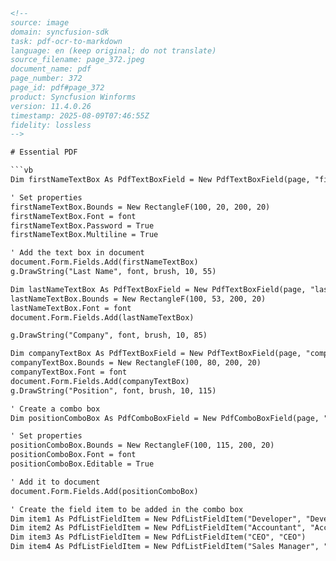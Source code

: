 ```html
<!-- 
source: image
domain: syncfusion-sdk
task: pdf-ocr-to-markdown
language: en (keep original; do not translate)
source_filename: page_372.jpeg
document_name: pdf
page_number: 372
page_id: pdf#page_372
product: Syncfusion Winforms
version: 11.4.0.26
timestamp: 2025-08-09T07:46:55Z
fidelity: lossless
-->

# Essential PDF

```vb
Dim firstNameTextBox As PdfTextBoxField = New PdfTextBoxField(page, "firstNameTextBox")

' Set properties
firstNameTextBox.Bounds = New RectangleF(100, 20, 200, 20)
firstNameTextBox.Font = font
firstNameTextBox.Password = True
firstNameTextBox.Multiline = True

' Add the text box in document
document.Form.Fields.Add(firstNameTextBox)
g.DrawString("Last Name", font, brush, 10, 55)

Dim lastNameTextBox As PdfTextBoxField = New PdfTextBoxField(page, "lastNameTextBox")
lastNameTextBox.Bounds = New RectangleF(100, 53, 200, 20)
lastNameTextBox.Font = font
document.Form.Fields.Add(lastNameTextBox)

g.DrawString("Company", font, brush, 10, 85)

Dim companyTextBox As PdfTextBoxField = New PdfTextBoxField(page, "companyTextBox")
companyTextBox.Bounds = New RectangleF(100, 80, 200, 20)
companyTextBox.Font = font
document.Form.Fields.Add(companyTextBox)
g.DrawString("Position", font, brush, 10, 115)

' Create a combo box
Dim positionComboBox As PdfComboBoxField = New PdfComboBoxField(page, "positionComboBox")

' Set properties
positionComboBox.Bounds = New RectangleF(100, 115, 200, 20)
positionComboBox.Font = font
positionComboBox.Editable = True

' Add it to document
document.Form.Fields.Add(positionComboBox)

' Create the field item to be added in the combo box
Dim item1 As PdfListFieldItem = New PdfListFieldItem("Developer", "Developer")
Dim item2 As PdfListFieldItem = New PdfListFieldItem("Accountant", "Accountant")
Dim item3 As PdfListFieldItem = New PdfListFieldItem("CEO", "CEO")
Dim item4 As PdfListFieldItem = New PdfListFieldItem("Sales Manager", "Sales
```

<!-- tags: [Syncfusion, WinForms, PDF, Text, Combo Box, TextBox, Field, Font, Password, Bounds, Multiline, Document, Position, Developer, Accountant, CEO, Sales Manager] keywords: [Syncfusion Winforms, PDFTextBoxField, PdfComboBoxField, PdfListFieldItem, font, position, editable, document, DrawString, bounds, multiline, text box, combo box] -->
```